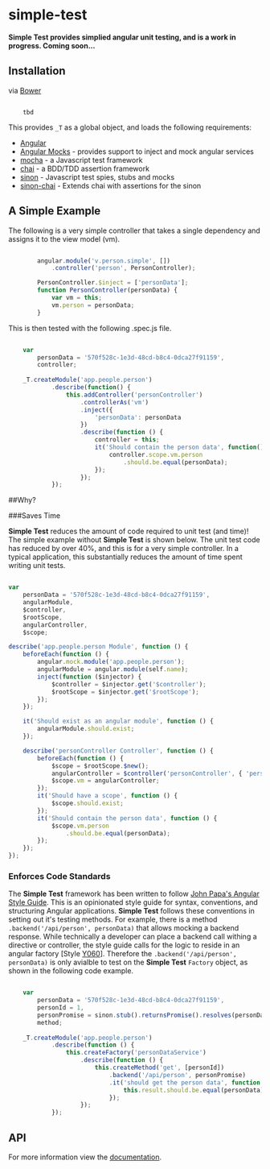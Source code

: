 # simple-test
**Simple Test provides simplied angular unit testing, and is a work in progress.  Coming soon...**



## Installation

via [Bower](http://bower.io/ "http://bower.io/")


```

	tbd

```

This provides `_T` as a global object, and loads the following requirements:

- [Angular](https://github.com/angular/bower-angular.js "https://github.com/angular/bower-angular.js")
- [Angular Mocks](https://github.com/angular/bower-angular-mocks "https://github.com/angular/bower-angular-mocks") - provides support to inject and mock angular services
- [mocha](https://github.com/mochajs/mocha "https://github.com/mochajs/mocha") - a Javascript test framework
- [chai](https://github.com/chaijs/chai "https://github.com/chaijs/chai") - a BDD/TDD assertion framework 
- [sinon](https://github.com/sinonjs/sinon "https://github.com/sinonjs/sinon") - Javascript test spies, stubs and mocks
- [sinon-chai](https://github.com/domenic/sinon-chai "https://github.com/domenic/sinon-chai") - Extends chai with assertions for the sinon

## A Simple Example
The following is a very simple controller that takes a single dependency and assigns it to the view model (vm).

```javascript

        angular.module('v.person.simple', [])
		    .controller('person', PersonController);

        PersonController.$inject = ['personData'];
        function PersonController(personData) {
            var vm = this;
            vm.person = personData;
        }

```

This is then tested with the following .spec.js file.


```javascript

    var
        personData = '570f528c-1e3d-48cd-b8c4-0dca27f91159',
        controller;
    
    _T.createModule('app.people.person')
            .describe(function() {
                this.addController('personController')
                    .controllerAs('vm')
                    .inject({
                        'personData': personData
                    })
                    .describe(function () {
                        controller = this;
                        it('Should contain the person data', function() {
                            controller.scope.vm.person
                                .should.be.equal(personData);
                        });
                    });
            });

```

##Why?

###Saves Time

**Simple Test** reduces the amount of code required to unit test (and time)!  The simple example without **Simple Test** is shown below.  The unit test code has reduced by over 40%, and this is for a very simple controller.  In a typical application, this substantially reduces the amount of time spent writing unit tests.

```javascript

var
    personData = '570f528c-1e3d-48cd-b8c4-0dca27f91159',
    angularModule,
    $controller,
    $rootScope,
    angularController,
    $scope;

describe('app.people.person Module', function () {
    beforeEach(function () {
        angular.mock.module('app.people.person');
        angularModule = angular.module(self.name);
        inject(function ($injector) {
            $controller = $injector.get('$controller');
            $rootScope = $injector.get('$rootScope');
        });
    });

    it('Should exist as an angular module', function () {
        angularModule.should.exist;
    });

    describe('personController Controller', function () {
        beforeEach(function () {
            $scope = $rootScope.$new();
            angularController = $controller('personController', { 'personData': personData });
            $scope.vm = angularController;
        });
        it('Should have a scope', function () {
            $scope.should.exist;
        });
        it('Should contain the person data', function () {
            $scope.vm.person
                .should.be.equal(personData);
        });
    });
});

```

### Enforces Code Standards
The **Simple Test** framework has been written to follow [John Papa's Angular Style Guide](https://github.com/johnpapa/angular-styleguide "https://github.com/johnpapa/angular-styleguide"). This is an opinionated style guide for syntax, conventions, and structuring Angular applications.  **Simple Test** follows these conventions in setting out it's testing methods. For example, there is a method `.backend('/api/person', personData)` that allows mocking a backend response.  While technically a developer can place a backend call withing a directive or controller, the style guide calls for the logic to reside in an angular factory [Style [Y060](https://github.com/johnpapa/angular-styleguide#style-y060)]. Therefore the `.backend('/api/person', personData)` is only avialble to test on the **Simple Test** `Factory` object, as shown in the following code example.

```javascript

	var
	    personData = '570f528c-1e3d-48cd-b8c4-0dca27f91159',
	    personId = 1,
	    personPromise = sinon.stub().returnsPromise().resolves(personData),
	    method;
	
	_T.createModule('app.people.person')
	        .describe(function () {
	            this.createFactory('personDataService')
	                .describe(function () {
	                    this.createMethod('get', [personId])
	                        .backend('/api/person', personPromise)
	                        .it('should get the person data', function () {
	                            this.result.should.be.equal(personData);
	                        });
	                });
	        });

```


## API

For more information view the [documentation](https://github.com/toddbadams/simple-test/wiki "https://github.com/toddbadams/simple-test/wiki").

